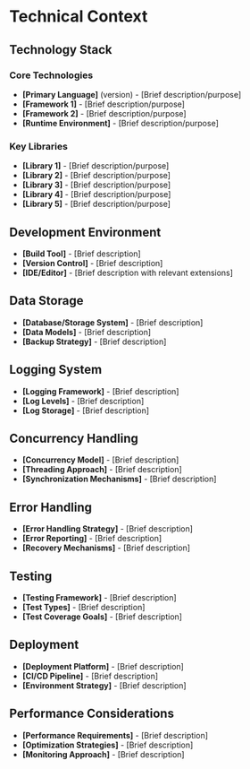 # Technical Context

## Technology Stack

### Core Technologies

- **[Primary Language]** (version) - [Brief description/purpose]
- **[Framework 1]** - [Brief description/purpose]
- **[Framework 2]** - [Brief description/purpose]
- **[Runtime Environment]** - [Brief description/purpose]

### Key Libraries

- **[Library 1]** - [Brief description/purpose]
- **[Library 2]** - [Brief description/purpose]
- **[Library 3]** - [Brief description/purpose]
- **[Library 4]** - [Brief description/purpose]
- **[Library 5]** - [Brief description/purpose]

## Development Environment

- **[Build Tool]** - [Brief description]
- **[Version Control]** - [Brief description]
- **[IDE/Editor]** - [Brief description with relevant extensions]

## Data Storage

- **[Database/Storage System]** - [Brief description]
- **[Data Models]** - [Brief description]
- **[Backup Strategy]** - [Brief description]

## Logging System

- **[Logging Framework]** - [Brief description]
- **[Log Levels]** - [Brief description]
- **[Log Storage]** - [Brief description]

## Concurrency Handling

- **[Concurrency Model]** - [Brief description]
- **[Threading Approach]** - [Brief description]
- **[Synchronization Mechanisms]** - [Brief description]

## Error Handling

- **[Error Handling Strategy]** - [Brief description]
- **[Error Reporting]** - [Brief description]
- **[Recovery Mechanisms]** - [Brief description]

## Testing

- **[Testing Framework]** - [Brief description]
- **[Test Types]** - [Brief description]
- **[Test Coverage Goals]** - [Brief description]

## Deployment

- **[Deployment Platform]** - [Brief description]
- **[CI/CD Pipeline]** - [Brief description]
- **[Environment Strategy]** - [Brief description]

## Performance Considerations

- **[Performance Requirements]** - [Brief description]
- **[Optimization Strategies]** - [Brief description]
- **[Monitoring Approach]** - [Brief description]
